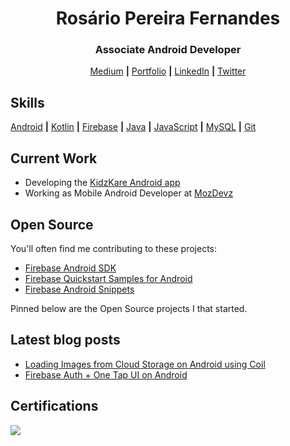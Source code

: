 <h1 align="center">Rosário Pereira Fernandes</h1>
<h3 align="center">Associate Android Developer</h3>
<p align="center">
    <a href="https://medium.com/@rosariopfernandes">Medium</a> <b>|</b>
    <a href="https://rosariopfernandes.github.io">Portfolio</a> <b>|</b>
    <a href="https://www.linkedin.com/in/rosariopfernandes/">LinkedIn</a> <b>|</b>
    <a href="https://twitter.com/_rpfernandes">Twitter</a>
</p>

## Skills
[Android](https://github.com/topics/android) **|**
[Kotlin](https://github.com/topics/kotlin) **|**
[Firebase](https://github.com/topics/firebase) **|**
[Java](https://github.com/topics/java) **|**
[JavaScript](https://github.com/topics/javascript) **|**
[MySQL](https://github.com/topics/mysql) **|**
[Git](https://github.com/topics/git)

## Current Work 

- Developing the [KidzKare Android app](https://play.google.com/store/apps/details?id=mz.co.kidzkare.vaccines)
- Working as Mobile Android Developer at [MozDevz](https://github.com/mozdevz)

## Open Source

You'll often find me contributing to these projects:
- [Firebase Android SDK](https://github.com/firebase/firebase-android-sdk)
- [Firebase Quickstart Samples for Android](https://github.com/firebase/quickstart-android)
- [Firebase Android Snippets](https://github.com/firebase/snippets-android)

Pinned below are the Open Source projects I that started.

## Latest blog posts

- [Loading Images from Cloud Storage on Android using Coil](https://medium.com/better-programming/loading-images-from-cloud-storage-on-a-kotlin-android-app-d1574a059e04)
- [Firebase Auth + One Tap UI on Android](https://medium.com/firebase-developers/firebase-auth-one-tap-86ca80a80973)

## Certifications

![](https://api.accredible.com/v1/frontend/credential_website_embed_image/badge/15505563)
